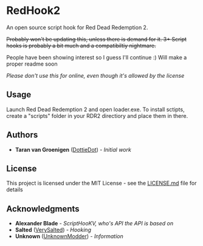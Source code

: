 # RedHook2

An open source script hook for Red Dead Redemption 2.

~~Probably won't be updating this, unless there is demand for it. 3+ Script hooks is probably a bit much and a compatibiltiy nightmare.~~

People have been showing interest so I guess I'll continue :)
Will make a proper readme soon

*Please don't use this for online, even though it's allowed by the license*

## Usage

Launch Red Dead Redemption 2 and open loader.exe.
To install sctipts, create a "scripts" folder in your RDR2 directiory and place them in there. 

## Authors

* **Taran van Groenigen** ([DottieDot](https://github.com/DottieDot)) - *Initial work*

## License

This project is licensed under the MIT License - see the [LICENSE.md](LICENSE.md) file for details

## Acknowledgments

* **Alexander Blade** - *ScriptHooKV, who's API the API is based on*
* **Salted** ([VerySalted](https://github.com/VerySalted)) - *Hooking*
* **Unknown** ([UnknownModder](http://github.com/unknownmodder)) - *Information*
